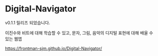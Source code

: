 # Digital-Navigator

v0.1.1 릴리즈 되었습니다.

이진수와 비트에 대해 학습할 수 있고, 문자, 그림, 음악의 디지털 표현에 대해 배울 수 있는 웹앱

https://frontman-sjm.github.io/Digital-Navigator/